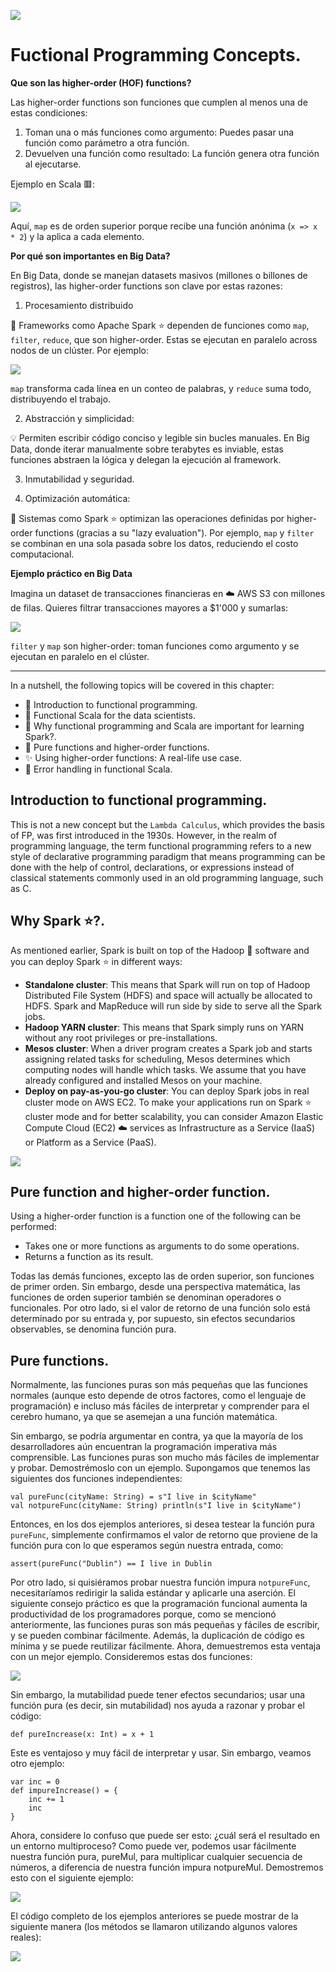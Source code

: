 ![](https://raw.githubusercontent.com/gabrielfernando01/scala_and_spark_for_bd/main/chapter_3/image/cover_chapter3.png)

# Fuctional Programming Concepts.

**Que son las higher-order (HOF) functions?**

Las higher-order functions son funciones que cumplen al menos una de estas condiciones:

1. Toman una o más funciones como argumento: Puedes pasar una función como parámetro a otra función.
2. Devuelven una función como resultado: La función genera otra función al ejecutarse.

Ejemplo en Scala 🟥:

![](https://raw.githubusercontent.com/gabrielfernando01/scala_and_spark_for_bd/main/chapter_3/image/higher_order_function.png)

Aquí, <code>map</code> es de orden superior porque recibe una función anónima (<code>x => x * 2</code>) y la aplica a cada elemento.

**Por qué son importantes en Big Data?**

En Big Data, donde se manejan datasets masivos (millones o billones de registros), las higher-order functions son clave por estas razones:

1. Procesamiento distribuido

📌 Frameworks como Apache Spark ⭐ dependen de funciones como <code>map</code>, <code>filter</code>, <code>reduce</code>, que son higher-order. Estas se ejecutan en paralelo across nodos de un clúster. Por ejemplo:

![](https://raw.githubusercontent.com/gabrielfernando01/scala_and_spark_for_bd/main/chapter_3/image/procesamiento_dist.png)

<code>map</code> transforma cada línea en un conteo de palabras, y <code>reduce</code> suma todo, distribuyendo el trabajo.

2. Abstracción y simplicidad:

💡 Permiten escribir código conciso y legible sin bucles manuales. En Big Data, donde iterar manualmente sobre terabytes es inviable, estas funciones abstraen la lógica y delegan la ejecución al framework.
	
3. Inmutabilidad y seguridad.

4. Optimización automática:

🔷 Sistemas como Spark ⭐ optimizan las operaciones definidas por higher-order functions (gracias a su "lazy evaluation"). Por ejemplo, <code>map</code> y <code>filter</code> se combinan en una sola pasada sobre los datos, reduciendo el 	costo computacional.

**Ejemplo práctico en Big Data**
	
Imagina un dataset de transacciones financieras en ☁️ AWS S3 con millones de filas. Quieres filtrar transacciones mayores a $1'000 y sumarlas:

![](https://raw.githubusercontent.com/gabrielfernando01/scala_and_spark_for_bd/main/chapter_3/image/filter_data.png)

<code>filter</code> y <code>map</code> son higher-order: toman funciones como argumento y se ejecutan en paralelo en el clúster.

***

In a nutshell, the following topics will be covered in this chapter:

- 📍 Introduction to functional programming.
- 🥊 Functional Scala for the data scientists.
- 🌟 Why functional programming and Scala are important for learning Spark?.	
- 🎱 Pure functions and higher-order functions.
- ✨ Using higher-order functions: A real-life use case.
- 💊 Error handling in functional Scala.

## Introduction to functional programming.

This is not a new concept but the <code>Lambda Calculus</code>, which provides the basis of FP, was first introduced in the 1930s. However, in the realm of programming language, the term functional programming refers to a new style of declarative programming paradigm that means programming can be done with the help of control, declarations, or expressions instead of classical statements commonly used in an old programming language, such as C.

## Why Spark ⭐?.

As mentioned earlier, Spark is built on top of the Hadoop 🐘 software and you can deploy Spark ⭐ in different ways:

- **Standalone cluster**: This means that Spark will run on top of Hadoop Distributed File System (HDFS) and space will actually be allocated to HDFS. Spark and MapReduce will run side by side to serve all the Spark jobs.
- **Hadoop YARN cluster**: This means that Spark simply runs on YARN without any root privileges or pre-installations.
- **Mesos cluster**: When a driver program creates a Spark job and starts assigning related tasks for scheduling, Mesos determines which computing nodes will handle which tasks. We assume that you have already configured and installed
Mesos on your machine.
- **Deploy on pay-as-you-go cluster**: You can deploy Spark jobs in real cluster mode on AWS EC2. To make your applications run on Spark ⭐ cluster mode and for better scalability, you can consider Amazon Elastic Compute Cloud (EC2) ☁️ services as Infrastructure as a Service (IaaS) or Platform as a Service (PaaS).

![](https://raw.githubusercontent.com/gabrielfernando01/scala_and_spark_for_bd/main/chapter_3/image/arquitectura.png)

## Pure function and higher-order function.

Using a higher-order function is a function one of the following can be
performed:

+ Takes one or more functions as arguments to do some operations.
+ Returns a function as its result.

Todas las demás funciones, excepto las de orden superior, son funciones de primer orden. Sin embargo, desde una perspectiva matemática, las funciones de orden superior también se denominan operadores o funcionales. Por otro lado, si el valor de retorno de una función solo está determinado por su entrada y, por supuesto, sin efectos secundarios observables, se denomina función pura.

## Pure functions.

Normalmente, las funciones puras son más pequeñas que las funciones normales (aunque esto depende de otros factores, como el lenguaje de programación) e incluso más fáciles de interpretar y comprender para el cerebro humano, ya que se asemejan a una función matemática.

Sin embargo, se podría argumentar en contra, ya que la mayoría de los desarrolladores aún encuentran la programación imperativa más comprensible. Las funciones puras son mucho más fáciles de implementar y probar. Demostrémoslo con un ejemplo. Supongamos que tenemos las siguientes dos funciones independientes:

```
val pureFunc(cityName: String) = s"I live in $cityName"
val notpureFunc(cityName: String) println(s"I live in $cityName")
```

Entonces, en los dos ejemplos anteriores, si desea testear la función pura <code>pureFunc</code>, simplemente confirmamos el valor de retorno que proviene de la función pura con lo que esperamos según nuestra entrada, como:

```
assert(pureFunc("Dublin") == I live in Dublin
```

Por otro lado, si quisiéramos probar nuestra función impura <code>notpureFunc</code>, necesitaríamos redirigir la salida estándar y aplicarle una aserción. El siguiente consejo práctico es que la programación funcional aumenta la productividad de los programadores porque, como se mencionó anteriormente, las funciones puras son más pequeñas y fáciles de escribir, y se pueden combinar fácilmente. Además, la duplicación de código es mínima y se puede reutilizar fácilmente. Ahora, demuestremos esta ventaja con un mejor ejemplo. Consideremos estas dos funciones:

![](https://raw.githubusercontent.com/gabrielfernando01/scala_and_spark_for_bd/main/chapter_3/image/pureMul.png)

Sin embargo, la mutabilidad puede tener efectos secundarios; usar una función pura (es decir, sin mutabilidad) nos ayuda a razonar y probar el código:

```
def pureIncrease(x: Int) = x + 1
```

Este es ventajoso y muy fácil de interpretar y usar. Sin embargo, veamos otro ejemplo:

```
var inc = 0
def impureIncrease() = {
	inc += 1
	inc
}
```

Ahora, considere lo confuso que puede ser esto: ¿cuál será el resultado en un entorno multiproceso? Como puede ver, podemos usar fácilmente nuestra función pura, pureMul, para multiplicar cualquier secuencia de números, a diferencia de nuestra función impura notpureMul. Demostremos esto con el siguiente ejemplo:

![](https://raw.githubusercontent.com/gabrielfernando01/scala_and_spark_for_bd/main/chapter_3/image/reduce_pureMul.png)

El código completo de los ejemplos anteriores se puede mostrar de la siguiente manera (los métodos se llamaron utilizando algunos valores reales):

![](https://raw.githubusercontent.com/gabrielfernando01/scala_and_spark_for_bd/main/chapter_3/image/pureAndNotPureFunc.png)

